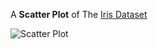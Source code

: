 A **Scatter Plot** of The [Iris Dataset](https://gist.github.com/curran/a08a1080b88344b0c8a7)

![Scatter Plot](https://github.com/nkp1111/html-svg-d3-basics/blob/main/4.scatter-plot-Iris-pattern/Screenshot%202022-09-05%20171425.png?raw=true)
